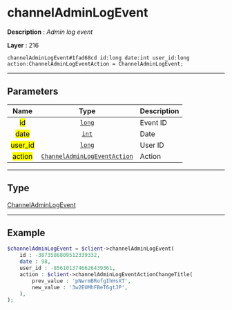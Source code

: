 # channelAdminLogEvent

**Description** : *Admin log event*

**Layer** : 216

```tl
channelAdminLogEvent#1fad68cd id:long date:int user_id:long action:ChannelAdminLogEventAction = ChannelAdminLogEvent;
```

---

## Parameters

| Name | Type | Description |
| :---: | :---: | :--- |
| <mark>id</mark> | [`long`](type/long) | Event ID |
| <mark>date</mark> | [`int`](type/int) | Date |
| <mark>user_id</mark> | [`long`](type/long) | User ID |
| <mark>action</mark> | [`ChannelAdminLogEventAction`](type/ChannelAdminLogEventAction) | Action |

---

## Type

[ChannelAdminLogEvent](type/ChannelAdminLogEvent)

---

## Example

```php
$channelAdminLogEvent = $client->channelAdminLogEvent(
	id : -3873586809512339332,
	date : 98,
	user_id : -8561013746626439361,
	action : $client->channelAdminLogEventActionChangeTitle(
		prev_value : 'pNwrmBRofgIhHsXT',
		new_value : '3w2EUMhFBeT6gtJP',
	),
);
```